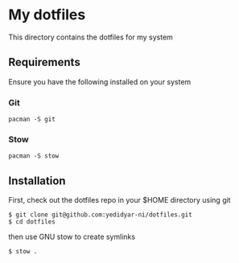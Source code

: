 # My dotfiles

This directory contains the dotfiles for my system

## Requirements

Ensure you have the following installed on your system

### Git

```
pacman -S git
```

### Stow

```
pacman -S stow
```

## Installation

First, check out the dotfiles repo in your $HOME directory using git

```
$ git clone git@github.com:yedidyar-ni/dotfiles.git
$ cd dotfiles
```

then use GNU stow to create symlinks

```
$ stow .
```

